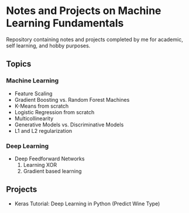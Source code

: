 # Notes and Projects on Machine Learning Fundamentals

Repository containing notes and projects completed by me for academic, self learning, and hobby purposes.

## Topics
### Machine Learning
- Feature Scaling
- Gradient Boosting vs. Random Forest Machines
- K-Means from scratch
- Logistic Regression from scratch
- Multicollinearity
- Generative Models vs. Discriminative Models
- L1 and L2 regularization

### Deep Learning
- Deep Feedforward Networks
    1. Learning XOR
    2. Gradient based learning


## Projects
- Keras Tutorial: Deep Learning in Python (Predict Wine Type)